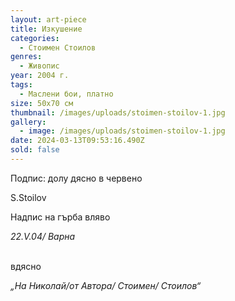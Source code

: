 ```yaml
---
layout: art-piece
title: Изкушение
categories:
  - Стоимен Стоилов
genres:
  - Живопис
year: 2004 г.
tags:
  - Маслени бои, платно
size: 50х70 см
thumbnail: /images/uploads/stoimen-stoilov-1.jpg
gallery:
  - image: /images/uploads/stoimen-stoilov-1.jpg
date: 2024-03-13T09:53:16.490Z
sold: false
---
```

Подпис: долу дясно в червено 

S.Stoilov 

Надпис на гърба вляво

*22.V.04/ Варна*

\
вдясно 

*„На Николай/от Автора/ Стоимен/ Стоилов“*
